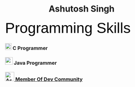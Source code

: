 <h1 align="center">Ashutosh Singh</h1>
<font size="7" face="Arial" color="black">Programming Skills</font>
<h3>
<img src="https://www.pngitem.com/pimgs/m/31-312155_c-programming-language-logo-hd-png-download.png" width="21" height="22">  C Programmer
<br>
<br>
<img src="https://cdn4.iconfinder.com/data/icons/logos-and-brands/512/181_Java_logo_logos-512.png" width="25" height="25"> Java Programmer
<br>
<br>
<a href="https://dev.to/ashutoshsingh47">
<img src="https://d2fltix0v2e0sb.cloudfront.net/dev-badge.svg" alt="Ashutosh Singh's DEV Profile" height="30" width="30"> Member Of Dev Community
</a>
</h3>
